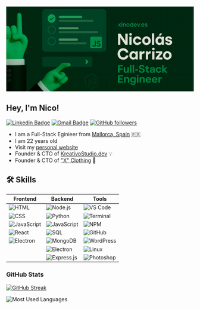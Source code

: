 [![Nicolás Carrizo](https://github.com/xinoodev/xinoodev/blob/main/banner/banner.png)](https://xinodev.es/)

## Hey, I'm Nico!

[![Linkedin Badge](https://img.shields.io/badge/-xinoodev-c14438?style=social&logo=inspire&logoColor=blue&link=https%3A%2F%2Fwww.linkedin.com%2Fin%2Fxinodev%2F)](https://www.linkedin.com/in/xinodev/)
[![Gmail Badge](https://img.shields.io/badge/-xinoodev-c14438?style=social&logo=Gmail&logoColor=red&link=mailto%3Anicoelgamerpro97%40gmail.com)](mailto:nicoelgamerpro97@gmail.com)
[![GitHub followers](https://img.shields.io/badge/-xinoodev-c14438?style=social&logo=github&logoColor=dark-gray&link=https%3A%2F%2Fwww.linkedin.com%2Fin%2Fxinodev%2F)](https://github.com/xinoodev)

* I am a Full-Stack Eginieer from [Mallorca, Spain](https://www.youtube.com/watch?v=QNlGBkHM3vw) 🇪🇸
* I am 22 years old
* Visit my [personal website](https://xinodev.es/) 
* Founder & CTO of [KreativoStudio.dev](https://www.instagram.com/kreativostudio.dev/) 💡
* Founder & CTO of ["X" Clothing](https://xclothing.store/) 👕

## 🛠 Skills

| **Frontend** | **Backend** | **Tools** |
|--------------|-------------|-----------|
| ![HTML](https://img.shields.io/badge/HTML-E34F26?style=for-the-badge&logo=html5&logoColor=white) | ![Node.js](https://img.shields.io/badge/Node.js-339933?style=for-the-badge&logo=nodedotjs&logoColor=white) | ![VS Code](https://img.shields.io/badge/VS%20Code-007ACC?style=for-the-badge&logo=visual-studio-code&logoColor=white) |
| ![CSS](https://img.shields.io/badge/CSS-1572B6?style=for-the-badge&logo=css3&logoColor=white) | ![Python](https://img.shields.io/badge/Python-3776AB?style=for-the-badge&logo=python&logoColor=white) | ![Terminal](https://img.shields.io/badge/Terminal-000000?style=for-the-badge&logo=gnu-bash&logoColor=white) |
| ![JavaScript](https://img.shields.io/badge/JavaScript-F7DF1E?style=for-the-badge&logo=javascript&logoColor=black) | ![JavaScript](https://img.shields.io/badge/JavaScript-F7DF1E?style=for-the-badge&logo=javascript&logoColor=black) | ![NPM](https://img.shields.io/badge/NPM-CB3837?style=for-the-badge&logo=npm&logoColor=white) |
| ![React](https://img.shields.io/badge/React-20232A?style=for-the-badge&logo=react&logoColor=61DAFB) | ![SQL](https://img.shields.io/badge/SQL-336791?style=for-the-badge&logo=postgresql&logoColor=white) | ![GitHub](https://img.shields.io/badge/GitHub-181717?style=for-the-badge&logo=github&logoColor=white) |
| ![Electron](https://img.shields.io/badge/Electron-47848F?style=for-the-badge&logo=electron&logoColor=white) | ![MongoDB](https://img.shields.io/badge/MongoDB-4EA94B?style=for-the-badge&logo=mongodb&logoColor=white) | ![WordPress](https://img.shields.io/badge/WordPress-21759B?style=for-the-badge&logo=wordpress&logoColor=white) |
|              | ![Electron](https://img.shields.io/badge/Electron-47848F?style=for-the-badge&logo=electron&logoColor=white) | ![Linux](https://img.shields.io/badge/Linux-FCC624?style=for-the-badge&logo=linux&logoColor=black) |
|              | ![Express.js](https://img.shields.io/badge/Express.js-000000?style=for-the-badge&logo=express&logoColor=white) | ![Photoshop](https://img.shields.io/badge/Photoshop-31A8FF?style=for-the-badge&logo=adobe-photoshop&logoColor=white) |

### GitHub Stats

[![GitHub Streak](https://github-readme-streak-stats.herokuapp.com?user=xinoodev&theme=transparent)](https://git.io/streak-stats)

![Most Used Languages](https://github-readme-stats.vercel.app/api/top-langs/?username=xinoodev&theme=transparent&layout=compact)
